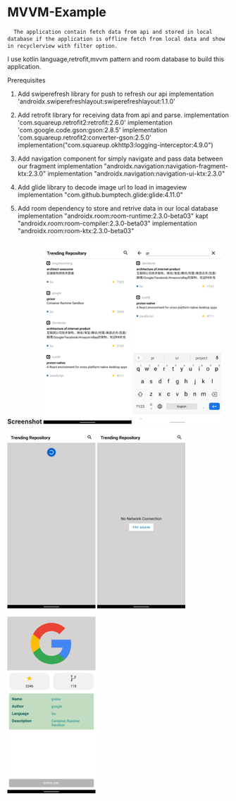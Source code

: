 # MVVM-Example
      The application contain fetch data from api and stored in local database if the application is offline fetch from local data and show in recyclerview with filter option.
   I use kotlin language,retrofit,mvvm pattern and room database to build this application.

Prerequisites
 1. Add swiperefresh library for push to refresh our api
    implementation 'androidx.swiperefreshlayout:swiperefreshlayout:1.1.0'

 2. Add retrofit library for receiving data from api and parse.
    implementation 'com.squareup.retrofit2:retrofit:2.6.0'
    implementation 'com.google.code.gson:gson:2.8.5'
    implementation 'com.squareup.retrofit2:converter-gson:2.5.0'
    implementation("com.squareup.okhttp3:logging-interceptor:4.9.0")

 3. Add navigation component for simply navigate and pass data between our fragment
    implementation "androidx.navigation:navigation-fragment-ktx:2.3.0"
    implementation "androidx.navigation:navigation-ui-ktx:2.3.0"

 4. Add glide library to decode image url to load in imageview
    implementation "com.github.bumptech.glide:glide:4.11.0"

 5. Add room dependency to store and retrive data in our local database
    implementation "androidx.room:room-runtime:2.3.0-beta03"
    kapt "androidx.room:room-compiler:2.3.0-beta03"
    implementation "androidx.room:room-ktx:2.3.0-beta03"
    
 **Screenshot**
 <img width="200" alt="portfolio_view" src="https://github.com/vignesh2823/MVVM-Example/blob/main/Screenshot/Screenshot_20210430-114123.png">
<img width="200" alt="portfolio_view" src="https://github.com/vignesh2823/MVVM-Example/blob/main/Screenshot/Screenshot_20210430-114133.png">
<img width="200" alt="portfolio_view" src="https://github.com/vignesh2823/MVVM-Example/blob/main/Screenshot/Screenshot_20210430-114143.png">
<img width="200" alt="portfolio_view" src="https://github.com/vignesh2823/MVVM-Example/blob/main/Screenshot/Screenshot_20210430-114152.png">
<img width="200" alt="portfolio_view" src="https://github.com/vignesh2823/MVVM-Example/blob/main/Screenshot/Screenshot_20210430-114634.png">

